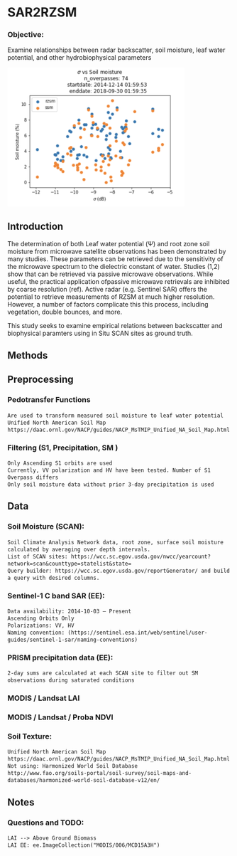 # SAR2RZSM

### Objective: 
Examine relationships between radar backscatter, soil moisture, leaf water potential, and other hydrobiophysical parameters

<img src="sigma_v_SM.png" width="400">

## Introduction
The determination of both Leaf water potential ($\Psi$) and root zone soil moisture from microwave satellite observations has been demonstrated by many studies. These parameters can be retrieved due to the sensitivity of the microwave spectrum to the dielectric constant of water. Studies (1,2) show that can be retrieved via passive microwave observations. While useful, the practical application ofpassive microwave retrievals are inhibited by coarse resolution (ref). Active radar (e.g. Sentinel SAR) offers the potential to retrieve measurements of RZSM at much higher resolution. However, a number of factors complicate this this process, including vegetation, double bounces, and more. 

This study seeks to examine empirical relations between backscatter and biophysical paramters using in Situ SCAN sites as ground truth.

## Methods

## Preprocessing

### Pedotransfer Functions 
	Are used to transform measured soil moisture to leaf water potential
    Unified North American Soil Map
    https://daac.ornl.gov/NACP/guides/NACP_MsTMIP_Unified_NA_Soil_Map.html
    

### Filtering (S1, Precipitation, SM )
	Only Ascending S1 orbits are used
	Currently, VV polarization and HV have been tested. Number of S1 Overpass differs
	Only soil moisture data without prior 3-day precipitation is used

## Data

### Soil Moisture (SCAN):
	Soil Climate Analysis Network data, root zone, surface soil moisture calculated by averaging over depth intervals. 
	List of SCAN sites: https://wcc.sc.egov.usda.gov/nwcc/yearcount?network=scan&counttype=statelist&state=
	Query builder: https://wcc.sc.egov.usda.gov/reportGenerator/ and build a query with desired columns. 

### Sentinel-1 C band SAR (EE): 
    Data availability: 2014-10-03 – Present
    Ascending Orbits Only
    Polarizations: VV, HV
    Naming convention: (https://sentinel.esa.int/web/sentinel/user-guides/sentinel-1-sar/naming-conventions)

### PRISM precipitation data (EE):
	2-day sums are calculated at each SCAN site to filter out SM observations during saturated conditions

### MODIS / Landsat LAI 
    

### MODIS / Landsat / Proba NDVI 


### Soil Texture:
    Unified North American Soil Map
    https://daac.ornl.gov/NACP/guides/NACP_MsTMIP_Unified_NA_Soil_Map.html
    Not using: Harmonized World Soil Database
    http://www.fao.org/soils-portal/soil-survey/soil-maps-and-databases/harmonized-world-soil-database-v12/en/
    
## Notes

### Questions and TODO:
    LAI --> Above Ground Biomass
    LAI EE: ee.ImageCollection("MODIS/006/MCD15A3H")
    